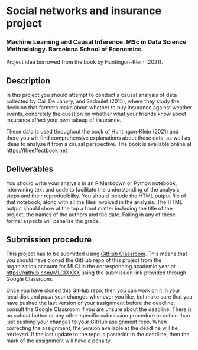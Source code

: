 # Social networks and insurance project

### Machine Learning and Causal Inference. MSc in Data Science Methodology. Barcelona School of Economics.

Project idea borrowed from the book by Huntingon-Klein (2021).

## Description

In this project you should attempt to conduct a causal analysis of
data collected by Cai, De Janvry, and Sadoulet (2015), where they
study the decision that farmers make about whether to buy insurance
against weather events, concretely the question on whether what
your friends know about insurance affect your own takeup of insurance.

These data is used throughout the book of Huntingon-Klein (2021)
and there you will find comprehensive explanations about these data, as well
as ideas to analyse it from a causal perspective. The book is available
online at https://theeffectbook.net

## Deliverables

You should write your analysis in an R Markdown or Python notebook, interwining
text and code to facilitate the understanding of the analysis steps and their
reproducibility. You should include the HTML output file of that notebook, along
with all the files involved in the analysis. The HTML output should show at the
top a front matter including the title of the project, the names of the authors
and the date. Failing in any of these formal aspects will penalize the grade.

## Submission procedure

This project has to be submitted using
[GitHub Classroom](https://classroom.github.com). This
means that you should have cloned the GitHub repo of this project
from the organization account for MLCI in the corresponding academic
year at https://github.com/MLCIXXXX using the submission link
provided through Google Classroom.

Once you have cloned this GitHub repo, then you can work on it in
your local disk and _push_ your changes whenever you like, but make
sure that you have pushed the last version of your assignment before
the deadline; consult the Google Classroom if you are unsure about
the deadline. There is no _submit_ button or any other specific
submission procedure or action than just pushing your changes to your
GitHub assignment repo. When correcting the assignment, the version
available at the deadline will be retrieved. If the last update to
the repo is posterior to the deadline, then the mark of the
assignment will have a penalty.
